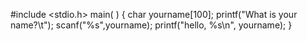 #include <stdio.h>
main( )
{
    char yourname[100];
   printf("What is your name?\t");
   scanf("%s",yourname);
    printf("hello, %s\n", yourname);
}
